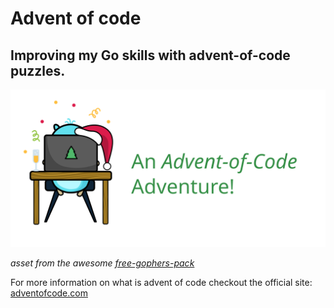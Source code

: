 # Advent of code

## Improving my Go skills with advent-of-code puzzles.


![banner](banner.svg)

*asset from the awesome [free-gophers-pack](https://github.com/MariaLetta/free-gophers-pack)*


For more information on what is advent of code checkout the official site:
[adventofcode.com](https://adventofcode.com/)

